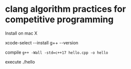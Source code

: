 # clang algorithm practices for competitive programming
Install on mac X

xcode-select --install 
g++ --version

compile `g++ -Wall -std=c++17 hello.cpp -o hello`

execute ./hello
